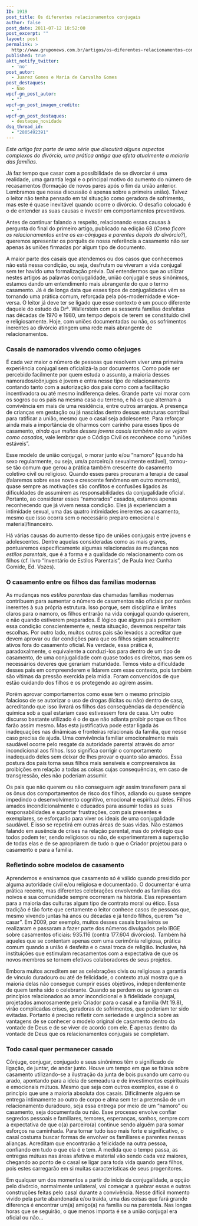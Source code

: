 ```yaml
---
ID: 1919
post_title: Os diferentes relacionamentos conjugais
author: false
post_date: 2011-07-12 18:52:00
post_excerpt: ""
layout: post
permalink: >
  http://www.gruponews.com.br/artigos/os-diferentes-relacionamentos-conjugais
published: true
aktt_notify_twitter:
  - 'no'
post_autor:
  - Juarez Gomes e Maria de Carvalho Gomes
post_destaques:
  - Nao
wpcf-gn_post_autor:
  - ""
wpcf-gn_post_imagem_credito:
  - ""
wpcf-gn_post_destaques:
  - destaque_novidade
dsq_thread_id:
  - "2805492391"
---
```

<em>Este artigo faz parte de uma série que discutirá alguns aspectos complexos do divórcio, uma prática antiga que afeta atualmente a maioria das famílias.</em>

Já faz tempo que casar com a possibilidade de se divorciar é uma realidade, uma garantia legal e o principal motivo do aumento do número de recasamentos (formação de novos pares após o fim da união anterior. Lembramos que nossa discussão é apenas sobre a primeira união). Talvez o leitor não tenha pensado em tal situação como geradora de sofrimento, mas este é quase inevitável quando ocorre o divórcio. O desafio colocado é o de entender as suas causas e investir em comportamentos preventivos.

Antes de continuar falando a respeito, relacionando essas causas à pergunta do final do primeiro artigo, publicado na edição 68 (<em>Como ficam os relacionamentos entre os ex-cônjuges e parentes depois do divórcio?</em>), queremos apresentar os porquês de nossa referência a casamento não ser apenas às uniões firmadas por algum tipo de documento.

A maior parte dos casais que atendemos ou dos casos que conhecemos não está nessa condição, ou seja, desfrutam ou viveram a vida conjugal sem ter havido uma formalização prévia. Daí entendermos que ao utilizar nestes artigos as palavras conjugalidade, união conjugal e seus sinônimos, estamos dando um entendimento mais abrangente do que o termo casamento. Já é de longa data que esses tipos de conjugalidades vêm se tornando uma prática comum, reforçada pela pós-modernidade e vice-versa. O leitor já deve ter se ligado que esse contexto é um pouco diferente daquele do estudo da Drª. Wallerstein com as sessenta famílias desfeitas nas décadas de 1970 e 1980, um tempo depois de terem se constituído civil e religiosamente. Hoje, com uniões documentadas ou não, os sofrimentos inerentes ao divórcio atingem uma rede mais abrangente de relacionamentos.
<h3>Casais de namorados vivendo como cônjuges</h3>
É cada vez maior o número de pessoas que resolvem viver uma primeira experiência conjugal sem oficializá-la por documentos. Como pode ser percebido facilmente por quem estuda o assunto, a maioria desses namorados/cônjuges é jovem e entra nesse tipo de relacionamento contando tanto com a autorização dos pais como com a facilitação incentivadora ou até mesmo indiferença deles. Grande parte vai morar com os sogros ou os pais na mesma casa ou terreno, e há os que alternam a convivência em mais de uma residência, entre outros arranjos. A presença de crianças em gestação ou já nascidas dentro dessas estruturas contribui para ratificar a união, mesmo que o casal seja adolescente. Para reforçar ainda mais a importância de olharmos com carinho para esses tipos de casamento, <em>ainda que muitos desses jovens casais também não se vejam como casados</em>, vale lembrar que o Código Civil os reconhece como “uniões estáveis”.

Esse modelo de união conjugal, o morar junto e/ou “namoro” (quando há sexo regularmente, ou seja, um/a parceiro/a sexualmente estável), tornou-se tão comum que gerou a prática também crescente do casamento coletivo civil ou religioso. Quando esses pares procuram a terapia de casal (falaremos sobre esse novo e crescente fenômeno em outro momento), quase sempre as motivações são conflitos e confusões ligados às dificuldades de assumirem as responsabilidades da conjugalidade oficial. Portanto, ao considerar esses “namorados” casados, estamos apenas reconhecendo que já vivem nessa condição. Eles já experienciam a intimidade sexual, uma das quatro intimidades inerentes ao casamento, mesmo que isso ocorra sem o necessário preparo emocional e material/financeiro.

Há várias causas do aumento desse tipo de uniões conjugais entre jovens e adolescentes. Dentre aquelas consideradas como as mais graves, pontuaremos especificamente algumas relacionadas às mudanças nos <em>estilos parentais</em>, que é a forma e a qualidade do relacionamento com os filhos (cf. livro “Inventário de Estilos Parentais”, de Paula Inez Cunha Gomide, Ed. Vozes).
<h3><strong>O casamento entre os filhos das famílias modernas</strong></h3>
As mudanças nos <em>estilos parentais</em> das chamadas famílias modernas contribuem para aumentar o número de casamentos não oficiais por razões inerentes à sua própria estrutura. Isso porque, sem disciplina e limites claros para o namoro, os filhos entrarão na vida conjugal quando quiserem, e não quando estiverem preparados. É lógico que alguns pais permitem essa condição conscientemente e, nesta situação, devemos respeitar tais escolhas. Por outro lado, muitos outros pais são levados a acreditar que devem aprovar ou dar condições para que os filhos sejam sexualmente ativos fora do casamento oficial. Na verdade, essa prática é, paradoxalmente, o equivalente a conduzi-los para dentro de um tipo de casamento, de uma conjugalidade com quase todos os direitos, mas sem os necessários deveres que gerariam maturidade. Temos visto a dificuldade desses pais em compreenderem e lidarem com esse contexto, pois também são vítimas da pressão exercida pela mídia. Foram convencidos de que estão cuidando dos filhos e os protegendo ao agirem assim.

Porém aprovar comportamentos como esse tem o mesmo princípio falacioso de se autorizar o uso de drogas (lícitas ou não) dentro de casa, acreditando que isso livrará os filhos das consequências da dependência química sob a qual estariam caso estivessem fora de casa. Um outro discurso bastante utilizado é o de que não adianta proibir porque os filhos farão assim mesmo. Mas esta justificativa pode estar ligada às inadequações nas dinâmicas e fronteiras relacionais da família, que nesse caso precisa de ajuda. Uma convivência familiar emocionalmente mais saudável ocorre pelo resgate da autoridade parental através do amor incondicional aos filhos. Isso significa corrigir o comportamento inadequado deles sem deixar de lhes provar o quanto são amados. Essa postura dos pais torna seus filhos mais sensíveis e compreensivos às proibições em relação a todas as coisas cujas consequências, em caso de transgressão, eles não poderiam assumir.

Os pais que não querem ou não conseguem agir assim transferem para si os ônus dos comportamentos de risco dos filhos, adiando ou quase sempre impedindo o desenvolvimento cognitivo, emocional e espiritual deles. Filhos amados incondicionalmente e educados para assumir todas as suas responsabilidades e suportar frustrações, com pais presentes e exemplares, se esforçarão para viver os ideais de uma conjugalidade saudável. E isso se repetirá em outras áreas de suas vidas. Não estamos falando em ausência de crises na relação parental, mas do privilégio que todos podem ter, sendo religiosos ou não, de experimentarem a superação de todas elas e de se apropriarem de tudo o que o Criador projetou para o casamento e para a família.
<h3><strong>Refletindo sobre modelos de casamento</strong></h3>
Aprendemos e ensinamos que casamento só é válido quando presidido por alguma autoridade civil e/ou religiosa e documentado. O documentar é uma prática recente, mas diferentes celebrações envolvendo as famílias dos noivos e sua comunidade sempre ocorreram na história. Elas representam para a maioria das culturas algum tipo de contrato moral ou ético. Essa tradição é tão forte que certamente o leitor conhece casos de pessoas que, mesmo vivendo juntas há anos ou décadas e já tendo filhos, querem “se casar”. Em 2009, por exemplo, muitos desses casais brasileiros se realizaram e passaram a fazer parte dos números divulgados pelo IBGE sobre casamentos oficiais: 935.116 (contra 177.604 divórcios). Também há aqueles que se contentam apenas com uma cerimônia religiosa, prática comum quando a união é desfeita e o casal troca de religião. Inclusive, há instituições que estimulam recasamentos com a expectativa de que os novos membros se tornem efetivos colaboradores de seus projetos.

Embora muitos acreditem ser as celebrações civis ou religiosas a garantia de vínculo duradouro ou até de felicidade, o contexto atual mostra que a maioria delas não consegue cumprir esses objetivos, independentemente de quem tenha sido o celebrante. Quando se perdem ou se ignoram os princípios relacionados ao amor incondicional e à fidelidade conjugal, projetados amorosamente pelo Criador para o casal e a família (Mt 19.8), virão complicadas crises, geradoras de sofrimentos, que poderiam ter sido evitadas. Portanto é preciso refletir com seriedade e urgência sobre as vantagens de se conhecer o modelo original de casamento dentro da vontade de Deus e de se viver de acordo com ele. É apenas dentro da vontade de Deus que os relacionamentos conjugais se completam.
<h3><strong>Todo casal quer permanecer casado</strong></h3>
Cônjuge, conjugar, conjugado e seus sinônimos têm o significado de ligação, de juntar, de andar junto. Houve um tempo em que se falava sobre casamento utilizando-se a ilustração da junta de bois puxando um carro ou arado, apontando para a ideia de semeadura e de investimentos espirituais e emocionais mútuos. Mesmo que seja com outros exemplos, esse é o princípio que une a maioria absoluta dos casais. Dificilmente alguém se entrega intimamente ao outro de corpo e alma sem ter a pretensão de um relacionamento duradouro, seja essa entrega por meio de um “namoro” ou casamento, seja documentada ou não. Esse processo envolve confiar segredos pessoais e familiares, temores, esperanças, sonhos, sempre com a expectativa de que o(a) parceiro(a) continue sendo alguém para somar esforços na caminhada. Para tornar tudo isso mais forte e significativo, o casal costuma buscar formas de envolver os familiares e parentes nessas alianças. Acreditam que encontrarão a felicidade na outra pessoa, confiando em tudo o que ela é e tem. À medida que o tempo passa, as entregas mútuas nas áreas afetiva e material vão sendo cada vez maiores, chegando ao ponto de o casal se ligar para toda vida quando gera filhos, pois estes carregarão em si muitas características de seus progenitores.

Em qualquer um dos momentos a partir do início da conjugalidade, a opção pelo divórcio, normalmente unilateral, vai começar a quebrar essas e outras construções feitas pelo casal durante a convivência. Nesse difícil momento vivido pela parte abandonada e/ou traída, uma das coisas que fará grande diferença é encontrar um(a) amigo(a) na família ou na parentela. Nas longas horas que se seguirão, o que menos importa é se a união conjugal era oficial ou não...